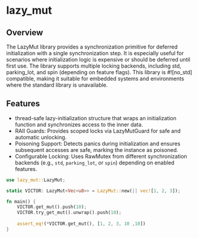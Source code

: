# lazy_mut

## Overview
The LazyMut library provides a synchronization
primitive for deferred initialization with a single synchronization step.
It is especially useful for scenarios where initialization logic is expensive
or should be deferred until first use. The library supports multiple locking backends,
including std, parking_lot, and spin (depending on feature flags).
This library is #![no_std] compatible, making it suitable for embedded systems and environments
where the standard library is unavailable.


## Features
* thread-safe lazy-initialization structure that wraps an initialization function and synchronizes access to the inner data.
* RAII Guards: Provides scoped locks via LazyMutGuard for safe and automatic unlocking.
* Poisoning Support: Detects panics during initialization and ensures subsequent accesses are safe, marking the instance as poisoned.
* Configurable Locking: Uses RawMutex from different synchronization backends (e.g., `std`, `parking_lot`, or `spin`) depending on enabled features.

```rust
use lazy_mut::LazyMut;

static VICTOR: LazyMut<Vec<u8>> = LazyMut::new(|| vec![1, 2, 3]);

fn main() {
    VICTOR.get_mut().push(10);
    VICTOR.try_get_mut().unwrap().push(10);
    
    assert_eq!(*VICTOR.get_mut(), [1, 2, 3, 10 ,10])
}
```